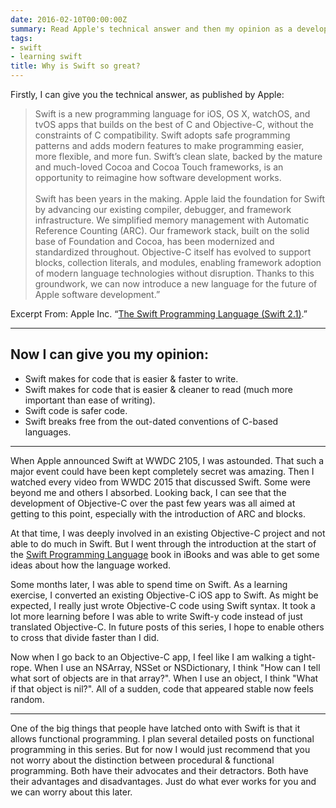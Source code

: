```yaml
---
date: 2016-02-10T00:00:00Z
summary: Read Apple's technical answer and then my opinion as a developer.
tags:
- swift
- learning swift
title: Why is Swift so great?
---
```


Firstly, I can give you the technical answer, as published by Apple:

> Swift is a new programming language for iOS, OS X, watchOS, and tvOS apps that
> builds on the best of C and Objective-C, without the constraints of C
> compatibility. Swift adopts safe programming patterns and adds modern features
> to make programming easier, more flexible, and more fun. Swift’s clean slate,
> backed by the mature and much-loved Cocoa and Cocoa Touch frameworks, is an
> opportunity to reimagine how software development works.<br><br> Swift has
> been years in the making. Apple laid the foundation for Swift by advancing our
> existing compiler, debugger, and framework infrastructure. We simplified
> memory management with Automatic Reference Counting (ARC). Our framework
> stack, built on the solid base of Foundation and Cocoa, has been modernized
> and standardized throughout. Objective-C itself has evolved to support blocks,
> collection literals, and modules, enabling framework adoption of modern
> language technologies without disruption. Thanks to this groundwork, we can
> now introduce a new language for the future of Apple software development.”

Excerpt From: Apple Inc. “[The Swift Programming Language (Swift 2.1)][1].”

---

## Now I can give you my opinion:

* Swift makes for code that is easier & faster to write.
* Swift makes for code that is easier & cleaner to read (much more important
  than ease of writing).
* Swift code is safer code.
* Swift breaks free from the out-dated conventions of C-based languages.

---

When Apple announced Swift at WWDC 2105, I was astounded. That such a major
event could have been kept completely secret was amazing. Then I watched every
video from WWDC 2015 that discussed Swift. Some were beyond me and others I
absorbed. Looking back, I can see that the development of Objective-C over the
past few years was all aimed at getting to this point, especially with the
introduction of ARC and blocks.

At that time, I was deeply involved in an existing Objective-C project and not
able to do much in Swift. But I went through the introduction at the start of
the [Swift Programming Language][1] book in iBooks and was able to get some
ideas about how the language worked.

Some months later, I was able to spend time on Swift. As a learning exercise, I
converted an existing Objective-C iOS app to Swift. As might be expected, I
really just wrote Objective-C code using Swift syntax. It took a lot more
learning before I was able to write Swift-y code instead of just translated
Objective-C. In future posts of this series, I hope to enable others to cross
that divide faster than I did.

Now when I go back to an Objective-C app, I feel like I am walking a tight-rope.
When I use an NSArray, NSSet or NSDictionary, I think "How can I tell what sort
of objects are in that array?". When I use an object, I think "What if that
object is nil?". All of a sudden, code that appeared stable now feels random.

---

One of the big things that people have latched onto with Swift is that it allows
functional programming. I plan several detailed posts on functional programming
in this series. But for now I would just recommend that you not worry about the
distinction between procedural & functional programming. Both have their
advocates and their detractors. Both have their advantages and disadvantages.
Just do what ever works for you and we can worry about this later.

[1]: https://itunes.apple.com/book/swift-programming-language/id881256329
